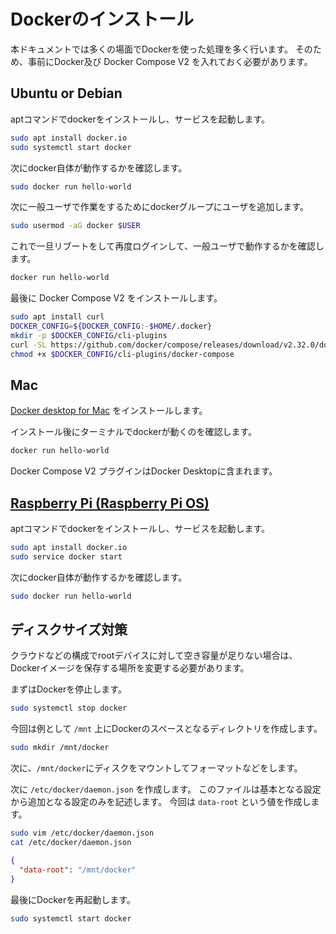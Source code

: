 # Dockerのインストール

本ドキュメントでは多くの場面でDockerを使った処理を多く行います。
そのため、事前にDocker及び Docker Compose V2 を入れておく必要があります。

## Ubuntu or Debian

aptコマンドでdockerをインストールし、サービスを起動します。

```bash
sudo apt install docker.io
sudo systemctl start docker
```

次にdocker自体が動作するかを確認します。

```bash
sudo docker run hello-world
```

次に一般ユーザで作業をするためにdockerグループにユーザを追加します。

```bash
sudo usermod -aG docker $USER
```

これで一旦リブートをして再度ログインして、一般ユーザで動作するかを確認します。

```bash
docker run hello-world
```

最後に Docker Compose V2 をインストールします。

```bash
sudo apt install curl
DOCKER_CONFIG=${DOCKER_CONFIG:-$HOME/.docker}
mkdir -p $DOCKER_CONFIG/cli-plugins
curl -SL https://github.com/docker/compose/releases/download/v2.32.0/docker-compose-linux-x86_64 -o $DOCKER_CONFIG/cli-plugins/docker-compose
chmod +x $DOCKER_CONFIG/cli-plugins/docker-compose
```

## Mac

[Docker desktop for Mac](https://www.docker.com/products/docker-desktop) をインストールします。

インストール後にターミナルでdockerが動くのを確認します。

```bash
docker run hello-world
```

Docker Compose V2 プラグインはDocker Desktopに含まれます。

## [Raspberry Pi (Raspberry Pi OS)](https://www.raspberrypi.com/software/)

aptコマンドでdockerをインストールし、サービスを起動します。

```bash
sudo apt install docker.io
sudo service docker start
```

次にdocker自体が動作するかを確認します。

```bash
sudo docker run hello-world
```

## ディスクサイズ対策

クラウドなどの構成でrootデバイスに対して空き容量が足りない場合は、Dockerイメージを保存する場所を変更する必要があります。

まずはDockerを停止します。

```bash
sudo systemctl stop docker
```

今回は例として `/mnt` 上にDockerのスペースとなるディレクトリを作成します。

```bash
sudo mkdir /mnt/docker
```

次に、`/mnt/docker`にディスクをマウントしてフォーマットなどをします。

次に `/etc/docker/daemon.json` を作成します。
このファイルは基本となる設定から追加となる設定のみを記述します。
今回は `data-root` という値を作成します。

```bash
sudo vim /etc/docker/daemon.json
cat /etc/docker/daemon.json
```

```json
{
  "data-root": "/mnt/docker"
}
```

最後にDockerを再起動します。

```bash
sudo systemctl start docker
```
